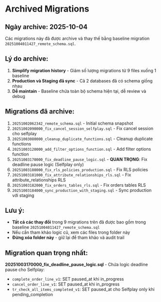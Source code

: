 # Archived Migrations

## Ngày archive: 2025-10-04

Các migrations này đã được archive và thay thế bằng baseline migration `20251004011427_remote_schema.sql`.

## Lý do archive:

1. **Simplify migration history** - Giảm số lượng migrations từ 9 files xuống 1 baseline
2. **Production và Staging đã sync** - Cả 2 databases đã có schema giống nhau
3. **Dễ maintain** - Baseline chứa toàn bộ schema hiện tại, dễ review và debug

## Migrations đã archive:

1. `20251002062342_remote_schema.sql` - Initial schema snapshot
2. `20251002090000_fix_cancel_session_selfplay.sql` - Fix cancel session cho selfplay
3. `20251003080000_cleanup_duplicate_functions.sql` - Cleanup duplicate functions
4. `20251003120000_add_filter_options_function.sql` - Add filter options function
5. `20251003170000_fix_deadline_pause_logic.sql` - **QUAN TRỌNG**: Fix deadline pause logic (Selfplay only)
6. `20251003180000_fix_rls_policies_production.sql` - Fix RLS policies
7. `20251003181000_fix_attribute_relationships_rls.sql` - Fix attribute_relationships RLS
8. `20251003182000_fix_orders_tables_rls.sql` - Fix orders tables RLS
9. `20251003184000_sync_production_with_staging.sql` - Sync production với staging

## Lưu ý:

- **Tất cả các thay đổi** trong 9 migrations trên đã được bao gồm trong baseline `20251004011427_remote_schema.sql`
- Nếu cần tham khảo logic cũ, xem các files trong folder này
- **Đừng xóa folder này** - giữ lại để tham khảo và audit trail

## Migration quan trọng nhất:

**20251003170000_fix_deadline_pause_logic.sql** - Chứa logic deadline pause cho Selfplay:
- `complete_order_line_v1`: SET paused_at khi in_progress
- `cancel_order_line_v1`: SET paused_at khi in_progress
- `tr_check_all_items_completed_v1`: SET paused_at cho Selfplay only khi pending_completion
